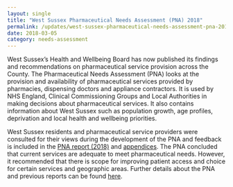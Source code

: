 ```yaml
---
layout: single
title: "West Sussex Pharmaceutical Needs Assessment (PNA) 2018"
permalink: /updates/west-sussex-pharmaceutical-needs-assessment-pna-2018/
date: 2018-03-05
category: needs-assessment
---
```


West Sussex’s Health and Wellbeing Board has now published its findings and recommendations on pharmaceutical service provision across the County. The Pharmaceutical Needs Assessment (PNA) looks at the provision and availability of pharmaceutical services provided by pharmacies, dispensing doctors and appliance contractors. It is used by NHS England, Clinical Commissioning Groups and Local Authorities in making decisions about pharmaceutical services. It also contains information about West Sussex such as population growth, age profiles, deprivation and local health and wellbeing priorities.

West Sussex residents and pharmaceutical service providers were consulted for their views during the development of the PNA and feedback is included in the [PNA report (2018)](/assets/core/West-Sussex-PNA-2018-Full-Report.pdf) and [appendices](/assets/core/West-Sussex-PNA-2018-Appendices.pdf). The PNA concluded that current services are adequate to meet pharmaceutical needs. However, it recommended that there is scope for improving patient access and choice for certain services and geographic areas. Further details about the PNA and previous reports can be found [here](http://www.westsussex.gov.uk/pna).